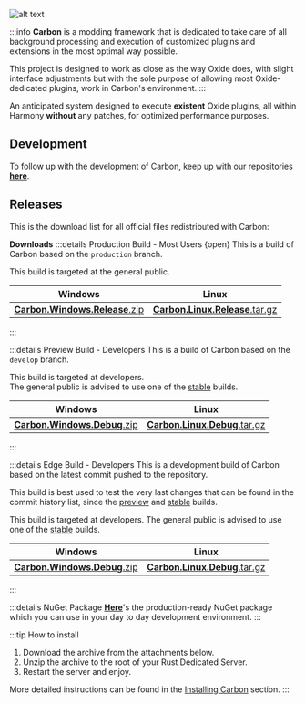 ![alt text](/logos/carbon-banner.png)

:::info 
**Carbon** is a modding framework that is dedicated to take care of all background processing and execution of customized plugins and extensions in the most optimal way possible.

This project is designed to work as close as the way Oxide does, with slight interface adjustments but with the sole purpose of allowing most Oxide-dedicated plugins, work in Carbon's environment.
:::

An anticipated system designed to execute **existent** Oxide plugins, all within Harmony **without** any patches, for optimized performance purposes.

## Development

To follow up with the development of Carbon, keep up with our repositories [**here**](https://github.com/CarbonCommunity).

## Releases  
This is the download list for all official files redistributed with Carbon:

**Downloads**
:::details Production Build - Most Users {open}
This is a build of Carbon based on the `production` branch.

This build is targeted at the general public.

|Windows|Linux|
| :-----: | :----: |
| [**Carbon.Windows.Release**.zip](https://github.com/CarbonCommunity/Carbon.Core/releases/download/production\_build/Carbon.Windows.Release.zip) | [**Carbon.Linux.Release**.tar.gz](https://github.com/CarbonCommunity/Carbon.Core/releases/download/production\_build/Carbon.Linux.Release.tar.gz) |
:::

:::details Preview Build - Developers
This is a build of Carbon based on the `develop` branch.

This build is targeted at developers.\
The general public is advised to use one of the [stable](https://github.com/Carbon-Modding/Carbon.Core/releases/latest) builds.

|Windows|Linux|
| :-----: | :----: |
| [**Carbon.Windows.Debug**.zip](https://github.com/CarbonCommunity/Carbon.Core/releases/download/preview\_build/Carbon.Windows.Debug.zip) | [**Carbon.Linux.Debug**.tar.gz](https://github.com/CarbonCommunity/Carbon.Core/releases/download/preview\_build/Carbon.Linux.Debug.tar.gz) |
:::

:::details Edge Build - Developers
This is a development build of Carbon based on the latest commit pushed to the repository.

This build is best used to test the very last changes that can be found in the commit history list, since the [preview](https://github.com/Carbon-Modding/Carbon.Core/releases/preview\_build) and [stable](https://github.com/Carbon-Modding/Carbon.Core/releases/latest) builds.

This build is targeted at developers.
The general public is advised to use one of the [stable](https://github.com/Carbon-Modding/Carbon.Core/releases/latest) builds.

|Windows|Linux|
| :-----: | :----: |
| [**Carbon.Windows.Debug**.zip](https://github.com/CarbonCommunity/Carbon.Core/releases/download/edge\_build/Carbon.Windows.Debug.zip) | [**Carbon.Linux.Debug**.tar.gz](https://github.com/CarbonCommunity/Carbon.Core/releases/download/edge\_build/Carbon.Linux.Debug.tar.gz) |
:::

:::details NuGet Package
[**Here**](https://www.nuget.org/packages/Carbon.Community)'s the production-ready NuGet package which you can use in your day to day development environment.
:::

:::tip How to install
1. Download the archive from the attachments below.
2. Unzip the archive to the root of your Rust Dedicated Server.
3. Restart the server and enjoy.

More detailed instructions can be found in the [Installing Carbon](./installing-carbon.md) section.
:::
